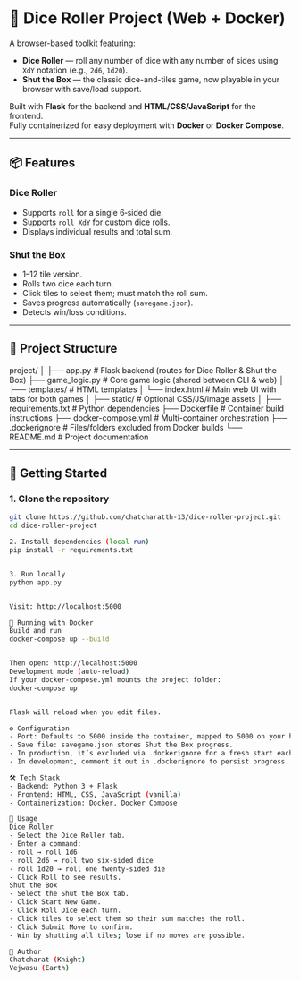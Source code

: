 # 🎲 Dice Roller Project (Web + Docker)

A browser-based toolkit featuring:
- **Dice Roller** — roll any number of dice with any number of sides using `XdY` notation (e.g., `2d6`, `1d20`).
- **Shut the Box** — the classic dice-and-tiles game, now playable in your browser with save/load support.

Built with **Flask** for the backend and **HTML/CSS/JavaScript** for the frontend.  
Fully containerized for easy deployment with **Docker** or **Docker Compose**.

---

## 📦 Features

### Dice Roller
- Supports `roll` for a single 6‑sided die.
- Supports `roll XdY` for custom dice rolls.
- Displays individual results and total sum.

### Shut the Box
- 1–12 tile version.
- Rolls two dice each turn.
- Click tiles to select them; must match the roll sum.
- Saves progress automatically (`savegame.json`).
- Detects win/loss conditions.

---

## 📂 Project Structure
project/ │ ├── app.py               # Flask backend (routes for Dice Roller & Shut the Box) ├── game_logic.py        # Core game logic (shared between CLI & web) │ ├── templates/           # HTML templates │   └── index.html       # Main web UI with tabs for both games │ ├── static/              # Optional CSS/JS/image assets │ ├── requirements.txt     # Python dependencies ├── Dockerfile           # Container build instructions ├── docker-compose.yml   # Multi-container orchestration ├── .dockerignore        # Files/folders excluded from Docker builds └── README.md            # Project documentation

---

## 🚀 Getting Started

### 1. Clone the repository
```bash
git clone https://github.com/chatcharatth-13/dice-roller-project.git
cd dice-roller-project

2. Install dependencies (local run)
pip install -r requirements.txt


3. Run locally
python app.py


Visit: http://localhost:5000

🐳 Running with Docker
Build and run
docker-compose up --build


Then open: http://localhost:5000
Development mode (auto-reload)
If your docker-compose.yml mounts the project folder:
docker-compose up


Flask will reload when you edit files.

⚙ Configuration
- Port: Defaults to 5000 inside the container, mapped to 5000 on your host.
- Save file: savegame.json stores Shut the Box progress.
- In production, it’s excluded via .dockerignore for a fresh start each run.
- In development, comment it out in .dockerignore to persist progress.

🛠 Tech Stack
- Backend: Python 3 + Flask
- Frontend: HTML, CSS, JavaScript (vanilla)
- Containerization: Docker, Docker Compose

🎯 Usage
Dice Roller
- Select the Dice Roller tab.
- Enter a command:
- roll → roll 1d6
- roll 2d6 → roll two six-sided dice
- roll 1d20 → roll one twenty-sided die
- Click Roll to see results.
Shut the Box
- Select the Shut the Box tab.
- Click Start New Game.
- Click Roll Dice each turn.
- Click tiles to select them so their sum matches the roll.
- Click Submit Move to confirm.
- Win by shutting all tiles; lose if no moves are possible.

👤 Author
Chatcharat (Knight) 
Vejwasu (Earth)
